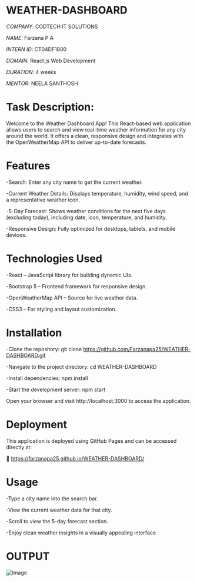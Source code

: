 # WEATHER-DASHBOARD

*COMPANY*: CODTECH IT SOLUTIONS

*NAME*:  Farzana P A

*INTERN ID*: CT04DF1800

*DOMAIN*: React.js Web Development

*DURATION*: 4 weeks

*MENTOR*: NEELA SANTHOSH

# Task Description:

Welcome to the Weather Dashboard App! This React-based web application allows users to search and view real-time weather information for any city around the world. It offers a clean, responsive design and integrates with the OpenWeatherMap API to deliver up-to-date forecasts.

# Features
-Search: Enter any city name to get the current weather.

-Current Weather Details: Displays temperature, humidity, wind speed, and a representative weather icon.

-5-Day Forecast: Shows weather conditions for the next five days (excluding today), including date, icon, temperature, and humidity.

-Responsive Design: Fully optimized for desktops, tablets, and mobile devices.

# Technologies Used
-React – JavaScript library for building dynamic UIs.

-Bootstrap 5 – Frontend framework for responsive design.

-OpenWeatherMap API – Source for live weather data.

-CSS3 – For styling and layout customization.

# Installation
-Clone the repository:
git clone https://github.com/Farzanapa25/WEATHER-DASHBOARD.git

-Navigate to the project directory:
cd WEATHER-DASHBOARD

-Install dependencies:
npm install

-Start the development server:
npm start

Open your browser and visit http://localhost:3000 to access the application.

# Deployment
This application is deployed using GitHub Pages and can be accessed directly at:

🔗 https://farzanapa25.github.io/WEATHER-DASHBOARD/

# Usage
-Type a city name into the search bar.

-View the current weather data for that city.

-Scroll to view the 5-day forecast section.

-Enjoy clean weather insights in a visually appealing interface

# OUTPUT

![Image](https://github.com/user-attachments/assets/271581ce-4736-4c7e-b314-99a754b5b11e)


